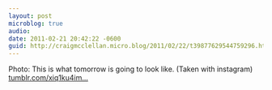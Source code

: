 ```yaml
---
layout: post
microblog: true
audio: 
date: 2011-02-21 20:42:22 -0600
guid: http://craigmcclellan.micro.blog/2011/02/22/t39877629544759296.html
---
```

Photo: This is what tomorrow is going to look like. (Taken with instagram) [tumblr.com/xiq1ku4im...](http://tumblr.com/xiq1ku4im3)
